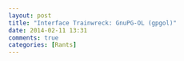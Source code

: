 ```yaml
---
layout: post
title: "Interface Trainwreck: GnuPG-OL (gpgol)"
date: 2014-02-11 13:31
comments: true
categories: [Rants]
---
```


